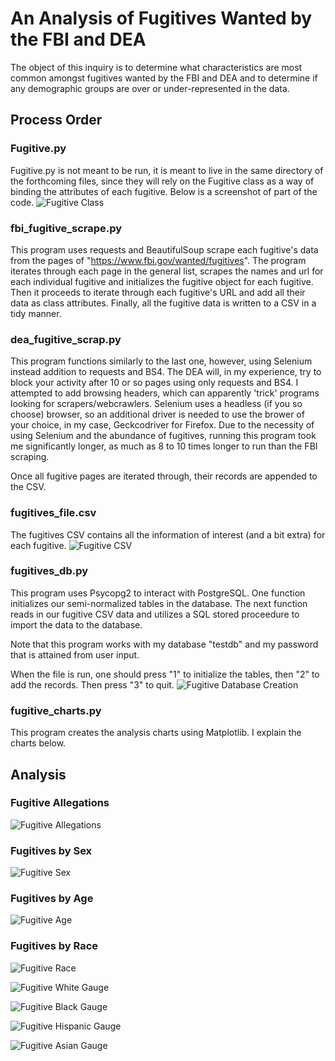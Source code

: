 # An Analysis of Fugitives Wanted by the FBI and DEA
The object of this inquiry is to determine what characteristics are most common amongst fugitives wanted by the FBI and DEA and to determine if any demographic groups are over or under-represented in the data.
## Process Order
### Fugitive.py
Fugitive.py is not meant to be run, it is meant to live in the same directory of the forthcoming files, since they will rely on the Fugitive class as a way of binding the attributes of each fugitive. Below is a screenshot of part of the code.
![Fugitive Class](fugtive_py_sc.JPG)

### fbi_fugitive_scrape.py
This program uses requests and BeautifulSoup scrape each fugitive's data from the pages of "https://www.fbi.gov/wanted/fugitives". The program iterates through each page in the general list, scrapes the names and url for each individual fugitive and initializes the fugitive object for each fugitive. Then it proceeds to iterate through each fugitive's URL and add all their data as class attributes. Finally, all the fugitive data is written to a CSV in a tidy manner.

### dea_fugitive_scrap.py
This program functions similarly to the last one, however, using Selenium instead addition to requests and BS4. The DEA will, in my experience, try to block your activity after 10 or so pages using only requests and BS4. I attempted to add browsing headers, which can apparently 'trick' programs looking for scrapers/webcrawlers. Selenium uses a headless (if you so choose) browser, so an additional driver is needed to use the brower of your choice, in my case, Geckcodriver for Firefox. Due to the necessity of using Selenium and the abundance of fugitives, running this program took me significantly longer, as much as 8 to 10 times longer to run than the FBI scraping.

Once all fugitive pages are iterated through, their records are appended to the CSV.
### fugitives_file.csv
The fugitives CSV contains all the information of interest (and a bit extra) for each fugitive.
![Fugitive CSV](fugitive_csv_sc.JPG)

### fugitives_db.py
This program uses Psycopg2 to interact with PostgreSQL. One function initializes our semi-normalized tables in the database. The next function reads in our fugitive CSV data and utilizes a SQL stored proceedure to import the data to the database.

Note that this program works with my database "testdb" and my password that is attained from user input.

When the file is run, one should press "1" to initialize the tables, then "2" to add the records. Then press "3" to quit.
![Fugitive Database Creation](fugitive_db_sc.JPG)

### fugitive_charts.py
This program creates the analysis charts using Matplotlib. I explain the charts below.

## Analysis
### Fugitive Allegations
![Fugitive Allegations](allegations.png)

### Fugitives by Sex
![Fugitive Sex](sex.png)

### Fugitives by Age
![Fugitive Age](ages.png)

### Fugitives by Race
![Fugitive Race](race.png)

![Fugitive White Gauge](myDial_white.png)

![Fugitive Black Gauge](myDial_black.png)

![Fugitive Hispanic Gauge](myDial_Hispanic.png)

![Fugitive Asian Gauge](myDial_asian.png)
